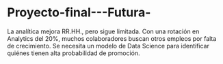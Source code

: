 # Proyecto-final---Futura-
La analítica mejora RR.HH., pero sigue limitada. Con una rotación en Analytics del 20%, muchos colaboradores buscan otros empleos por falta de crecimiento. Se necesita un modelo de Data Science para identificar quiénes tienen alta probabilidad de promoción.
